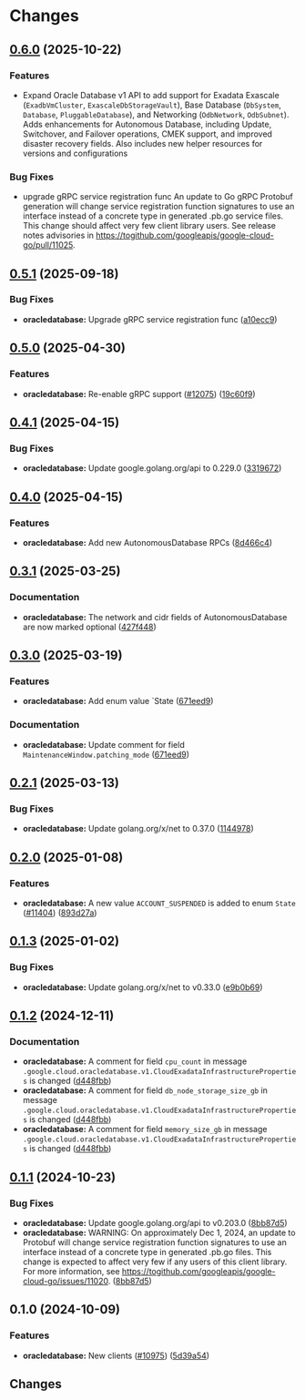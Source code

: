 # Changes

## [0.6.0](https://github.com/googleapis/google-cloud-go/releases/tag/oracledatabase%2Fv0.6.0) (2025-10-22)

### Features

* Expand Oracle Database v1 API to add support for Exadata Exascale (`ExadbVmCluster`, `ExascaleDbStorageVault`), Base Database (`DbSystem`, `Database`, `PluggableDatabase`), and Networking (`OdbNetwork`, `OdbSubnet`). Adds enhancements for Autonomous Database, including Update, Switchover, and Failover operations, CMEK support, and improved disaster recovery fields. Also includes new helper resources for versions and configurations 

### Bug Fixes

* upgrade gRPC service registration func An update to Go gRPC Protobuf generation will change service registration function signatures to use an interface instead of a concrete type in generated .pb.go service files. This change should affect very few client library users. See release notes advisories in https://togithub.com/googleapis/google-cloud-go/pull/11025. 

## [0.5.1](https://github.com/googleapis/google-cloud-go/compare/oracledatabase/v0.5.0...oracledatabase/v0.5.1) (2025-09-18)


### Bug Fixes

* **oracledatabase:** Upgrade gRPC service registration func ([a10ecc9](https://github.com/googleapis/google-cloud-go/commit/a10ecc9b3c22e320e9a32dedef7248b42465cd49))

## [0.5.0](https://github.com/googleapis/google-cloud-go/compare/oracledatabase/v0.4.1...oracledatabase/v0.5.0) (2025-04-30)


### Features

* **oracledatabase:** Re-enable gRPC support ([#12075](https://github.com/googleapis/google-cloud-go/issues/12075)) ([19c60f9](https://github.com/googleapis/google-cloud-go/commit/19c60f9ac0489ad408b4a8672c5bf091022eda15))

## [0.4.1](https://github.com/googleapis/google-cloud-go/compare/oracledatabase/v0.4.0...oracledatabase/v0.4.1) (2025-04-15)


### Bug Fixes

* **oracledatabase:** Update google.golang.org/api to 0.229.0 ([3319672](https://github.com/googleapis/google-cloud-go/commit/3319672f3dba84a7150772ccb5433e02dab7e201))

## [0.4.0](https://github.com/googleapis/google-cloud-go/compare/oracledatabase/v0.3.1...oracledatabase/v0.4.0) (2025-04-15)


### Features

* **oracledatabase:** Add new AutonomousDatabase RPCs ([8d466c4](https://github.com/googleapis/google-cloud-go/commit/8d466c492fb1a15e1e857268397e795287fb844e))

## [0.3.1](https://github.com/googleapis/google-cloud-go/compare/oracledatabase/v0.3.0...oracledatabase/v0.3.1) (2025-03-25)


### Documentation

* **oracledatabase:** The network and cidr fields of AutonomousDatabase are now marked optional ([427f448](https://github.com/googleapis/google-cloud-go/commit/427f448d9a1a32a2a55a695e9e3a915fcc71ae19))

## [0.3.0](https://github.com/googleapis/google-cloud-go/compare/oracledatabase/v0.2.1...oracledatabase/v0.3.0) (2025-03-19)


### Features

* **oracledatabase:** Add enum value `State ([671eed9](https://github.com/googleapis/google-cloud-go/commit/671eed979bfdbf199c4c3787d4f18bca1d5883f4))


### Documentation

* **oracledatabase:** Update comment for field `MaintenanceWindow.patching_mode` ([671eed9](https://github.com/googleapis/google-cloud-go/commit/671eed979bfdbf199c4c3787d4f18bca1d5883f4))

## [0.2.1](https://github.com/googleapis/google-cloud-go/compare/oracledatabase/v0.2.0...oracledatabase/v0.2.1) (2025-03-13)


### Bug Fixes

* **oracledatabase:** Update golang.org/x/net to 0.37.0 ([1144978](https://github.com/googleapis/google-cloud-go/commit/11449782c7fb4896bf8b8b9cde8e7441c84fb2fd))

## [0.2.0](https://github.com/googleapis/google-cloud-go/compare/oracledatabase/v0.1.3...oracledatabase/v0.2.0) (2025-01-08)


### Features

* **oracledatabase:** A new value `ACCOUNT_SUSPENDED` is added to enum `State` ([#11404](https://github.com/googleapis/google-cloud-go/issues/11404)) ([893d27a](https://github.com/googleapis/google-cloud-go/commit/893d27a0b6eb65652ceae79e6ac4497797b52e75))

## [0.1.3](https://github.com/googleapis/google-cloud-go/compare/oracledatabase/v0.1.2...oracledatabase/v0.1.3) (2025-01-02)


### Bug Fixes

* **oracledatabase:** Update golang.org/x/net to v0.33.0 ([e9b0b69](https://github.com/googleapis/google-cloud-go/commit/e9b0b69644ea5b276cacff0a707e8a5e87efafc9))

## [0.1.2](https://github.com/googleapis/google-cloud-go/compare/oracledatabase/v0.1.1...oracledatabase/v0.1.2) (2024-12-11)


### Documentation

* **oracledatabase:** A comment for field `cpu_count` in message `.google.cloud.oracledatabase.v1.CloudExadataInfrastructureProperties` is changed ([d448fbb](https://github.com/googleapis/google-cloud-go/commit/d448fbb8ff228b1081ebbc98ee13e2a49e2b373c))
* **oracledatabase:** A comment for field `db_node_storage_size_gb` in message `.google.cloud.oracledatabase.v1.CloudExadataInfrastructureProperties` is changed ([d448fbb](https://github.com/googleapis/google-cloud-go/commit/d448fbb8ff228b1081ebbc98ee13e2a49e2b373c))
* **oracledatabase:** A comment for field `memory_size_gb` in message `.google.cloud.oracledatabase.v1.CloudExadataInfrastructureProperties` is changed ([d448fbb](https://github.com/googleapis/google-cloud-go/commit/d448fbb8ff228b1081ebbc98ee13e2a49e2b373c))

## [0.1.1](https://github.com/googleapis/google-cloud-go/compare/oracledatabase/v0.1.0...oracledatabase/v0.1.1) (2024-10-23)


### Bug Fixes

* **oracledatabase:** Update google.golang.org/api to v0.203.0 ([8bb87d5](https://github.com/googleapis/google-cloud-go/commit/8bb87d56af1cba736e0fe243979723e747e5e11e))
* **oracledatabase:** WARNING: On approximately Dec 1, 2024, an update to Protobuf will change service registration function signatures to use an interface instead of a concrete type in generated .pb.go files. This change is expected to affect very few if any users of this client library. For more information, see https://togithub.com/googleapis/google-cloud-go/issues/11020. ([8bb87d5](https://github.com/googleapis/google-cloud-go/commit/8bb87d56af1cba736e0fe243979723e747e5e11e))

## 0.1.0 (2024-10-09)


### Features

* **oracledatabase:** New clients ([#10975](https://github.com/googleapis/google-cloud-go/issues/10975)) ([5d39a54](https://github.com/googleapis/google-cloud-go/commit/5d39a54f645b118f6de80a14f942595e2c4dc6f9))

## Changes
